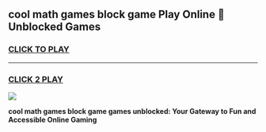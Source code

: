 
## cool math games block game Play Online 👋 Unblocked Games
<h3>
<a href="https://news.freeplayer.one?title=cool_math_games_block_game&ref=17CMG">CLICK TO PLAY</a></h3>
<hr>

<h3>
<a href="https://news.freeplayer.one?title=cool_math_games_block_game&ref=17CMG">CLICK 2 PLAY</a>
  
</h3>

<a href="https://news.freeplayer.one?title=cool_math_games_block_game&ref=17CMG/"><img src="https://clearcache.store/games.png"></a>


**cool math games block game games unblocked: Your Gateway to Fun and Accessible Online Gaming**
